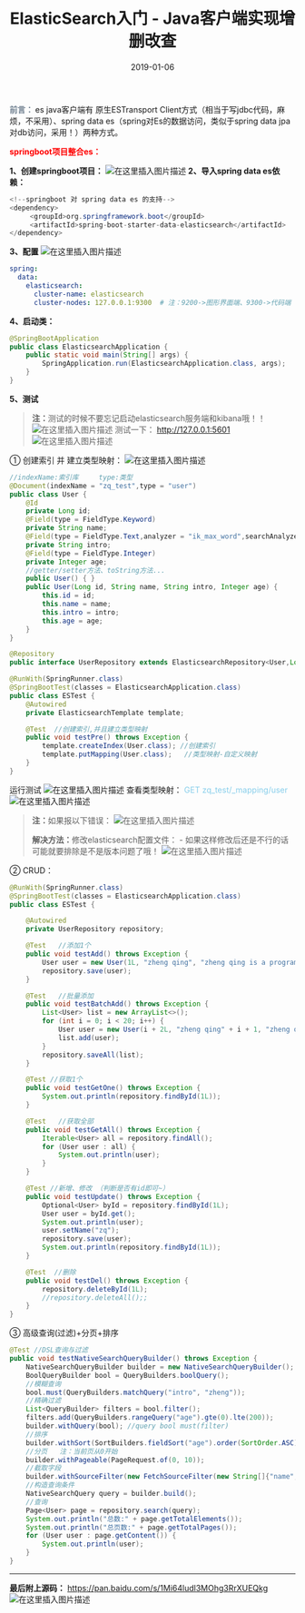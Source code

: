 ﻿---
layout: post
title: 'ElasticSearch入门 - Java客户端实现增删改查'
date: 2019-01-06
categories: 技术
tags: ElasticSearch
---

<strong><font color=SlateGray>前言：</font> </strong> es java客户端有 原生ESTransport Client方式（相当于写jdbc代码，麻烦，不采用）、spring data es（spring对Es的数据访问，类似于spring data jpa对db访问，采用！）两种方式。

**<font color=red>springboot项目整合es：</font>**

**1、创建springboot项目：**
![在这里插入图片描述](https://img-blog.csdnimg.cn/20190121191419303.png?x-oss-process=image/watermark,type_ZmFuZ3poZW5naGVpdGk,shadow_10,text_aHR0cHM6Ly9ibG9nLmNzZG4ubmV0L3FxXzM4MjI1NTU4,size_16,color_FFFFFF,t_70)
**2、导入spring data es依赖：**

```java
<!--springboot 对 spring data es 的支持-->
<dependency>
     <groupId>org.springframework.boot</groupId>
     <artifactId>spring-boot-starter-data-elasticsearch</artifactId>
</dependency>
```

**3、配置** 
![在这里插入图片描述](https://img-blog.csdnimg.cn/20190121191446426.png)
```yaml
spring:
  data:
    elasticsearch:
      cluster-name: elasticsearch
      cluster-nodes: 127.0.0.1:9300  # 注：9200->图形界面端、9300->代码端
```

**4、启动类：**

```java
@SpringBootApplication
public class ElasticsearchApplication {
    public static void main(String[] args) {
        SpringApplication.run(ElasticsearchApplication.class, args);
    }
}
```

**5、测试**

> <strong>注：</strong>测试的时候不要忘记启动elasticsearch服务端和kibana哦！！
![在这里插入图片描述](https://img-blog.csdnimg.cn/20190121191538375.png?x-oss-process=image/watermark,type_ZmFuZ3poZW5naGVpdGk,shadow_10,text_aHR0cHM6Ly9ibG9nLmNzZG4ubmV0L3FxXzM4MjI1NTU4,size_16,color_FFFFFF,t_70)
> 测试一下： http://127.0.0.1:5601
![在这里插入图片描述](https://img-blog.csdnimg.cn/20190121191714410.png?x-oss-process=image/watermark,type_ZmFuZ3poZW5naGVpdGk,shadow_10,text_aHR0cHM6Ly9ibG9nLmNzZG4ubmV0L3FxXzM4MjI1NTU4,size_16,color_FFFFFF,t_70)

① 创建索引 并 建立类型映射：
![在这里插入图片描述](https://img-blog.csdnimg.cn/20190121191834655.png?x-oss-process=image/watermark,type_ZmFuZ3poZW5naGVpdGk,shadow_10,text_aHR0cHM6Ly9ibG9nLmNzZG4ubmV0L3FxXzM4MjI1NTU4,size_16,color_FFFFFF,t_70)
```java
//indexName:索引库     type:类型
@Document(indexName = "zq_test",type = "user")
public class User {
    @Id
    private Long id;
    @Field(type = FieldType.Keyword)
    private String name;
    @Field(type = FieldType.Text,analyzer = "ik_max_word",searchAnalyzer = "ik_max_word")
    private String intro;
    @Field(type = FieldType.Integer)
    private Integer age;
    //getter/setter方法、toString方法...
    public User() { }
    public User(Long id, String name, String intro, Integer age) {
        this.id = id;
        this.name = name;
        this.intro = intro;
        this.age = age;
    }
}
```

```java
@Repository
public interface UserRepository extends ElasticsearchRepository<User,Long> { }
```

```java
@RunWith(SpringRunner.class)
@SpringBootTest(classes = ElasticsearchApplication.class)
public class ESTest {
    @Autowired
    private ElasticsearchTemplate template;

    @Test  //创建索引,并且建立类型映射
    public void testPre() throws Exception {
        template.createIndex(User.class); //创建索引
        template.putMapping(User.class);   //类型映射-自定义映射
    }
}
```

运行测试
![在这里插入图片描述](https://img-blog.csdnimg.cn/20190121191857892.png)
查看类型映射： <font color=SkyBlue>GET zq_test/_mapping/user</font>
![在这里插入图片描述](https://img-blog.csdnimg.cn/20190121192019132.png?x-oss-process=image/watermark,type_ZmFuZ3poZW5naGVpdGk,shadow_10,text_aHR0cHM6Ly9ibG9nLmNzZG4ubmV0L3FxXzM4MjI1NTU4,size_16,color_FFFFFF,t_70)

> <strong>注：</strong>如果报以下错误：
![在这里插入图片描述](https://img-blog.csdnimg.cn/20190121192131546.png)
>
> <strong>解决方法：</strong>修改elasticsearch配置文件：   -  如果这样修改后还是不行的话可能就要排除是不是版本问题了哦！
![在这里插入图片描述](https://img-blog.csdnimg.cn/20190121192150667.png?x-oss-process=image/watermark,type_ZmFuZ3poZW5naGVpdGk,shadow_10,text_aHR0cHM6Ly9ibG9nLmNzZG4ubmV0L3FxXzM4MjI1NTU4,size_16,color_FFFFFF,t_70)

②  CRUD：

```java
@RunWith(SpringRunner.class)
@SpringBootTest(classes = ElasticsearchApplication.class)
public class ESTest {

    @Autowired
    private UserRepository repository;

    @Test   //添加1个
    public void testAdd() throws Exception {
        User user = new User(1L, "zheng qing", "zheng qing is a programmer!", 18);
        repository.save(user);
    }

    @Test   //批量添加
    public void testBatchAdd() throws Exception {
        List<User> list = new ArrayList<>();
        for (int i = 0; i < 20; i++) {
            User user = new User(i + 2L, "zheng qing" + i + 1, "zheng qing is a programmer!", 18 + i );
            list.add(user);
        }
        repository.saveAll(list);
    }

    @Test //获取1个
    public void testGetOne() throws Exception {
        System.out.println(repository.findById(1L));
    }

    @Test   //获取全部
    public void testGetAll() throws Exception {
        Iterable<User> all = repository.findAll();
        for (User user : all) {
            System.out.println(user);
        }
    }

    @Test //新增、修改 （判断是否有id即可~）
    public void testUpdate() throws Exception {
        Optional<User> byId = repository.findById(1L);
        User user = byId.get();
        System.out.println(user);
        user.setName("zq");
        repository.save(user);
        System.out.println(repository.findById(1L));
    }

    @Test  //删除
    public void testDel() throws Exception {
        repository.deleteById(1L);
        //repository.deleteAll();;
    }
}
```

③ 高级查询(过滤)+分页+排序

```java
@Test //DSL查询与过滤
public void testNativeSearchQueryBuilder() throws Exception {
    NativeSearchQueryBuilder builder = new NativeSearchQueryBuilder();
    BoolQueryBuilder bool = QueryBuilders.boolQuery();
    //模糊查询
    bool.must(QueryBuilders.matchQuery("intro", "zheng"));
    //精确过滤
    List<QueryBuilder> filters = bool.filter();
    filters.add(QueryBuilders.rangeQuery("age").gte(0).lte(200));
    builder.withQuery(bool); //query bool must(filter)
    //排序
    builder.withSort(SortBuilders.fieldSort("age").order(SortOrder.ASC));
    //分页   注：当前页从0开始
    builder.withPageable(PageRequest.of(0, 10));
    //截取字段
    builder.withSourceFilter(new FetchSourceFilter(new String[]{"name", "age"}, null));
    //构造查询条件
    NativeSearchQuery query = builder.build();
    //查询
    Page<User> page = repository.search(query);
    System.out.println("总数:" + page.getTotalElements());
    System.out.println("总页数:" + page.getTotalPages());
    for (User user : page.getContent()) {
        System.out.println(user);
    }
}
```

------

<strong>最后附上源码：</strong> https://pan.baidu.com/s/1Mi64ludl3MOhg3RrXUEQkg
![在这里插入图片描述](https://img-blog.csdnimg.cn/20190121192456218.png?x-oss-process=image/watermark,type_ZmFuZ3poZW5naGVpdGk,shadow_10,text_aHR0cHM6Ly9ibG9nLmNzZG4ubmV0L3FxXzM4MjI1NTU4,size_16,color_FFFFFF,t_70)



